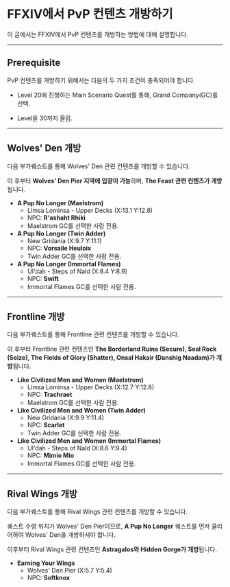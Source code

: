 # FFXIV에서 PvP 컨텐츠 개방하기


이 글에서는 FFXIV에서 PvP 컨텐츠를 개방하는 방법에 대해 설명합니다.

<!--more-->

---



## Prerequisite

PvP 컨텐츠를 개방하기 위해서는 다음의 두 가지 조건이 충족되어야 합니다.

- Level 20에 진행하는 Main Scenario Quest를 통해, Grand Company(GC)를 선택.

- Level을 30까지 올림.



---

## Wolves' Den 개방

다음 부가퀘스트를 통해 Wolves' Den 관련 컨텐츠를 개방할 수 있습니다.

이 후부터 <b>Wolves' Den Pier 지역에 입장이 가능</b>하며, <b>The Feast 관련 컨텐츠가 개방</b>됩니다.

- **A Pup No Longer (Maelstrom)**
  - Limsa Lominsa - Upper Decks (X:13.1 Y:12.8)
  - NPC: <b>R'ashaht Rhiki</b>
  - Maelstrom GC를 선택한 사람 전용.
- **A Pup No Longer (Twin Adder)**
  - New Gridania (X:9.7 Y:11.1)
  - NPC: <b>Vorsaile Heuloix</b>
  - Twin Adder GC를 선택한 사람 전용.
- **A Pup No Longer (Immortal Flames)**
  - Ul'dah - Steps of Nald (X:8.4 Y:8.9)
  - NPC: <b>Swift</b>
  - Immortal Flames GC를 선택한 사람 전용.

---

## Frontline 개방

다음 부가퀘스트를 통해 Frontline 관련 컨텐츠를 개방할 수 있습니다.

이 후부터 Frontline 관련 컨텐츠인 <b>The Borderland Ruins (Secure), Seal Rock (Seize), The Fields of Glory (Shatter), Onsal Hakair (Danshig Naadam)가 개방</b>됩니다.

- **Like Civilized Men and Women (Maelstrom)**
  - Limsa Lominsa - Upper Decks (X:12.7 Y:12.8)
  - NPC: <b>Trachraet</b>
  - Maelstrom GC를 선택한 사람 전용.
- **Like Civilized Men and Women (Twin Adder)**
  - New Gridania (X:9.9 Y:11.4)
  - NPC: <b>Scarlet</b>
  - Twin Adder GC를 선택한 사람 전용.
- **Like Civilized Men and Women (Immortal Flames)**
  - Ul'dah - Steps of Nald (X:8.6 Y:9.4)
  - NPC: <b>Mimio Mio</b>
  - Immortal Flames GC를 선택한 사람 전용.

---

## Rival Wings 개방

다음 부가퀘스트를 통해 Rival Wings 관련 컨탠츠를 개방할 수 있습니다.

퀘스트 수령 위치가 Wolves' Den Pier이므로, **A Pup No Longer** 퀘스트를 먼저 클리어하여 Wolves' Den을 개방하셔야 합니다.

이후부터 Rival Wings 관련 컨텐츠인 <b>Astragalos와 Hidden Gorge가 개방</b>됩니다.

- **Earning Your Wings**
  - Wolves' Den Pier (X:5.7 Y:5.4)
  - NPC: **Softknox**


